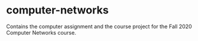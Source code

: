 # computer-networks

Contains the computer assignment and the course project for the Fall 2020 Computer Networks course.